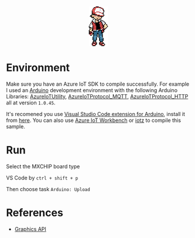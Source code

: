 <p align="center"><img src="img/red.png"></p>

# Environment

Make sure you have an Azure IoT SDK to compile successfully. For example I used an [Arduino](https://www.arduino.cc/en/main/software#download) development environment with the following Arduino Libraries: [AzureIoTUtility](https://github.com/Azure/azure-iot-arduino-utility), [AzureIoTProtocol_MQTT](https://github.com/Azure/azure-iot-arduino-protocol-mqtt), [AzureIoTProtocol_HTTP](https://github.com/Azure/azure-iot-arduino-protocol-http) all at version `1.0.45`.

It's recomened you use [Visual Studio Code extension for Arduino](https://github.com/Microsoft/vscode-arduino), install it from [here](https://marketplace.visualstudio.com/items?itemName=vsciot-vscode.vscode-arduino). You can also use [Azure IoT Workbench](https://microsoft.github.io/azure-iot-developer-kit/docs/get-started/#install-development-environment)
or [iotz](https://github.com/Azure/iotz) to compile this sample.

# Run

Select the MXCHIP board type

VS Code by `ctrl + shift + p`

Then choose task `Arduino: Upload`

# References
- [Graphics API](https://github.com/tobybrad/mxchip_iotdevkit_gfx)
